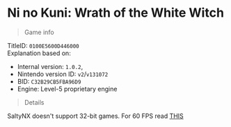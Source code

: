 # Ni no Kuni: Wrath of the White Witch

> Game info

TitleID: `0100E5600D446000`<br>
Explanation based on:
- Internal version: `1.0.2`, 
- Nintendo version ID: `v2`/`v131072`
- BID: `C32B29CB5FBA96D9`
- Engine: Level-5 proprietary engine

> Details

SaltyNX doesn't support 32-bit games. For 60 FPS read [THIS](https://gbatemp.net/threads/ni-no-kuni-wrath-of-the-white-witch-60-fps-hack.558225/)
